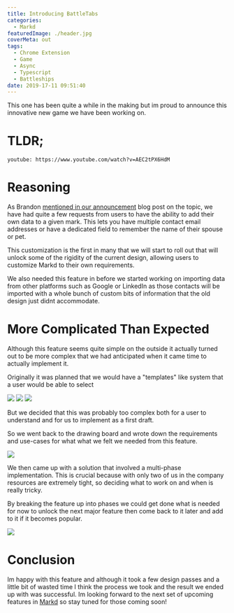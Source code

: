 ```yaml
---
title: Introducing BattleTabs
categories:
  - Markd
featuredImage: ./header.jpg
coverMeta: out
tags:
  - Chrome Extension
  - Game
  - Async
  - Typescript
  - Battleships
date: 2019-17-11 09:51:40
---
```


This one has been quite a while in the making but im proud to announce this innovative new game we have been working on.

<!-- more -->

# TLDR;

`youtube: https://www.youtube.com/watch?v=AEC2tPX6HdM`

# Reasoning

As Brandon [mentioned in our announcement](https://blog.markd.co/2019/05/29/adding-custom-fields-to-your-contacts.html) blog post on the topic, we have had quite a few requests from users to have the ability to add their own data to a given mark. This lets you have multiple contact email addresses or have a dedicated field to remember the name of their spouse or pet.

This customization is the first in many that we will start to roll out that will unlock some of the rigidity of the current design, allowing users to customize Markd to their own requirements.

We also needed this feature in before we started working on importing data from other platforms such as Google or LinkedIn as those contacts will be imported with a whole bunch of custom bits of information that the old design just didnt accommodate.

# More Complicated Than Expected

Although this feature seems quite simple on the outside it actually turned out to be more complex that we had anticipated when it came time to actually implement it.

Originally it was planned that we would have a "templates" like system that a user would be able to select

![](./templates-1.png)
![](./templates-2.png)
![](./templates-3.png)

But we decided that this was probably too complex both for a user to understand and for us to implement as a first draft.

So we went back to the drawing board and wrote down the requirements and use-cases for what what we felt we needed from this feature.

![](./drawingboard.png)

We then came up with a solution that involved a multi-phase implementation. This is crucial because with only two of us in the company resources are extremely tight, so deciding what to work on and when is really tricky.

By breaking the feature up into phases we could get done what is needed for now to unlock the next major feature then come back to it later and add to it if it becomes popular.

![](./phases.png)

# Conclusion

Im happy with this feature and although it took a few design passes and a little bit of wasted time I think the process we took and the result we ended up with was successful. Im looking forward to the next set of upcoming features in [Markd](https://markd.co) so stay tuned for those coming soon!

